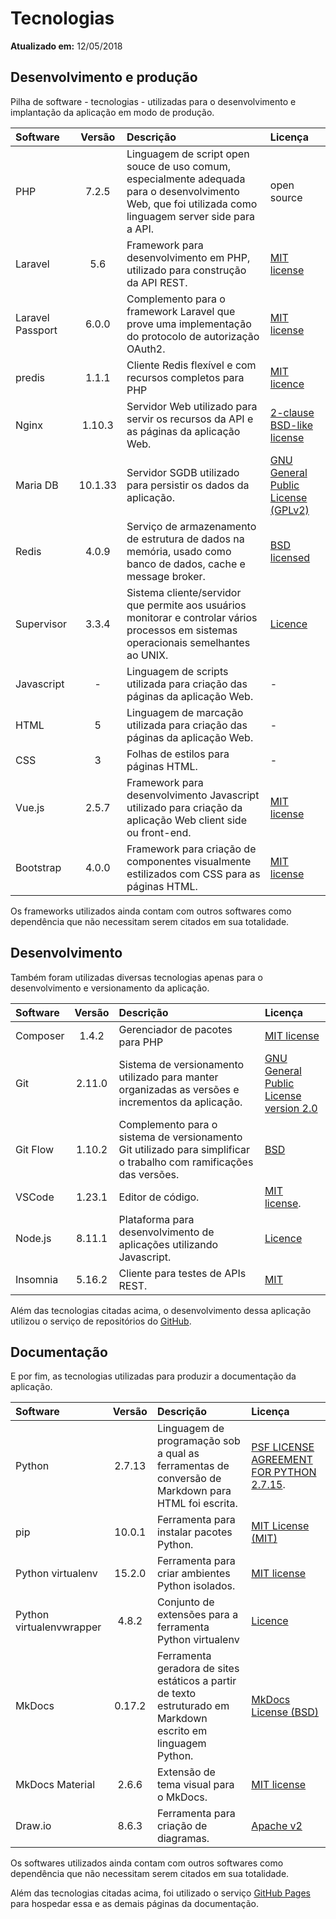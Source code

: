 Tecnologias
===========

**Atualizado em:** 12/05/2018

Desenvolvimento e produção
--------------------------

Pilha de software - tecnologias - utilizadas para o desenvolvimento e implantação da aplicação em modo de produção.

| Software | Versão | Descrição | Licença |
|:----- |:-----:|:----- |:----- |
| PHP | 7.2.5 | Linguagem de script open souce de uso comum, especialmente adequada para o desenvolvimento Web, que foi utilizada como linguagem server side para a API. | open source |
| Laravel | 5.6 | Framework para desenvolvimento em PHP, utilizado para construção da API REST. | [MIT license](https://opensource.org/licenses/MIT) |
| Laravel Passport | 6.0.0 | Complemento para o framework Laravel que prove uma implementação do protocolo de autorização OAuth2. | [MIT license](https://opensource.org/licenses/MIT) |
| predis | 1.1.1 | Cliente Redis flexível e com recursos completos para PHP | [MIT licence](https://github.com/nrk/predis/blob/v1.1/LICENSE) |
| Nginx | 1.10.3 | Servidor Web utilizado para servir os recursos da API e as páginas da aplicação Web. | [2-clause BSD-like license](http://nginx.org/LICENSE) |
| Maria DB | 10.1.33 | Servidor SGDB utilizado para persistir os dados da aplicação. | [GNU General Public License (GPLv2)](https://github.com/MariaDB/server#license) |
| Redis | 4.0.9 | Serviço de armazenamento de estrutura de dados na memória, usado como banco de dados, cache e message broker. | [BSD licensed](https://redis.io/topics/license) |
| Supervisor | 3.3.4 | Sistema cliente/servidor que permite aos usuários monitorar e controlar vários processos em sistemas operacionais semelhantes ao UNIX. | [Licence](https://github.com/Supervisor/supervisor/blob/master/LICENSES.txt) |
| Javascript | - | Linguagem de scripts utilizada para criação das páginas da aplicação Web. | - |
| HTML | 5 | Linguagem de marcação utilizada para criação das páginas da aplicação Web. | - |
| CSS  | 3 | Folhas de estilos para páginas HTML. | - |
| Vue.js | 2.5.7 | Framework para desenvolvimento Javascript utilizado para criação da aplicação Web client side ou front-end. | [MIT license](https://opensource.org/licenses/MIT) |
| Bootstrap | 4.0.0 | Framework para criação de componentes visualmente estilizados com CSS para as páginas HTML. | [MIT license](https://github.com/twbs/bootstrap/blob/master/LICENSE) |

Os frameworks utilizados ainda contam com outros softwares como dependência que não necessitam serem citados em sua totalidade.

Desenvolvimento
---------------

Também foram utilizadas diversas tecnologias apenas para o desenvolvimento e versionamento da aplicação.

| Software | Versão | Descrição | Licença |
|:----- |:-----:|:----- |:----- |
| Composer | 1.4.2 | Gerenciador de pacotes para PHP | [MIT license](https://github.com/composer/composer/blob/master/LICENSE) |
| Git | 2.11.0 | Sistema de versionamento utilizado para manter organizadas as versões e incrementos da aplicação. | [GNU General Public License version 2.0](http://opensource.org/licenses/GPL-2.0) |
| Git Flow | 1.10.2 | Complemento para o sistema de versionamento Git utilizado para simplificar o trabalho com ramificações das versões. | [BSD](https://github.com/nvie/gitflow/blob/develop/LICENSE) |
| VSCode | 1.23.1 | Editor de código. | [MIT license](https://github.com/Microsoft/vscode/blob/master/LICENSE.txt). |
| Node.js | 8.11.1 | Plataforma para desenvolvimento de aplicações utilizando Javascript. | [Licence](https://github.com/nodejs/node/blob/master/LICENSE) |
| Insomnia | 5.16.2 | Cliente para testes de APIs REST. | [MIT](https://github.com/getinsomnia/insomnia/blob/develop/LICENSE) |

Além das tecnologias citadas acima, o desenvolvimento dessa aplicação utilizou o serviço de repositórios do [GitHub](https://github.com).

Documentação
------------

E por fim, as tecnologias utilizadas para produzir a documentação da aplicação.

| Software | Versão | Descrição | Licença |
|:----- |:-----:|:----- |:----- |
| Python | 2.7.13 | Linguagem de programação sob a qual as ferramentas de conversão de Markdown para HTML foi escrita. | [PSF LICENSE AGREEMENT FOR PYTHON 2.7.15](https://docs.python.org/2.7/license.html).|
| pip | 10.0.1 | Ferramenta para instalar pacotes Python. | [MIT License (MIT)](https://github.com/pypa/pip/blob/master/LICENSE.txt) |
| Python virtualenv | 15.2.0 | Ferramenta para criar ambientes Python isolados. | [MIT license](https://github.com/pypa/virtualenv/blob/master/LICENSE.txt) |
| Python virtualenvwrapper | 4.8.2 | Conjunto de extensões para a ferramenta Python virtualenv | [Licence](https://virtualenvwrapper.readthedocs.io/en/latest/#license) |
| MkDocs | 0.17.2 | Ferramenta geradora de sites estáticos a partir de texto estruturado em Markdown escrito em linguagem Python. | [MkDocs License (BSD)](http://www.mkdocs.org/about/license/) |
| MkDocs Material | 2.6.6 | Extensão de tema visual para o MkDocs. | [MIT license](https://squidfunk.github.io/mkdocs-material/license/) |
| Draw.io | 8.6.3 | Ferramenta para criação de diagramas. | [Apache v2](https://github.com/jgraph/drawio) |

Os softwares utilizados ainda contam com outros softwares como dependência que não necessitam serem citados em sua totalidade.

Além das tecnologias citadas acima, foi utilizado o serviço [GitHub Pages](https://pages.github.com/) para hospedar essa e as demais páginas da documentação. 